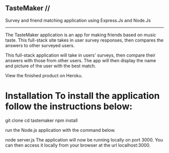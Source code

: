 ## TasteMaker // 
Survey and friend matching application using Express.Js and Node.Js
___________________________________________________________

The TasteMaker application is an app for making friends based on music taste. This full-stack site takes in user survey responses, then compares the answers to other surveyed users.

This full-stack application will take in users' surveys, then compare their answers with those from other users. The app will then display the name and picture of the user with the best match.

View the finished product on Heroku.

# Installation To install the application follow the instructions below:

git clone cd tastemaker npm install

run the Node.js application with the command below.

node server.js The application will now be running locally on port 3000. You can then access it locally from your browser at the url localhost:3000.
